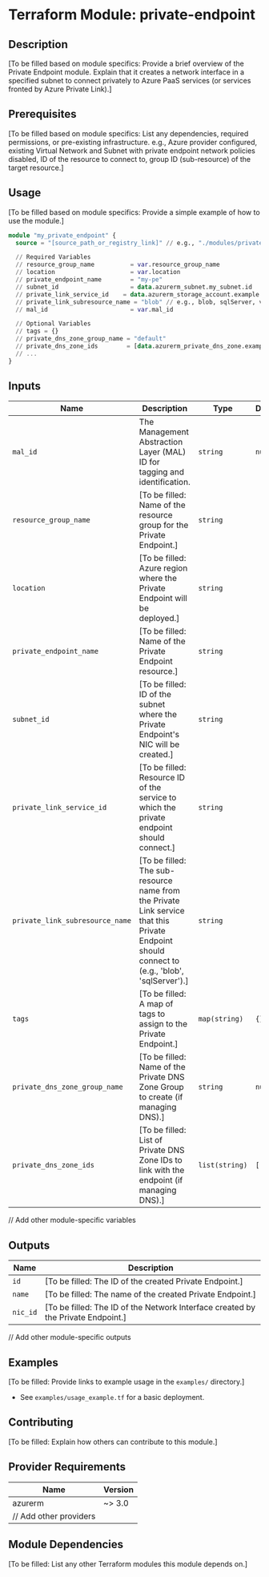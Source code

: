 # Terraform Module: private-endpoint

## Description
[To be filled based on module specifics: Provide a brief overview of the Private Endpoint module. Explain that it creates a network interface in a specified subnet to connect privately to Azure PaaS services (or services fronted by Azure Private Link).]

## Prerequisites
[To be filled based on module specifics: List any dependencies, required permissions, or pre-existing infrastructure. e.g., Azure provider configured, existing Virtual Network and Subnet with private endpoint network policies disabled, ID of the resource to connect to, group ID (sub-resource) of the target resource.]

## Usage
[To be filled based on module specifics: Provide a simple example of how to use the module.]

```terraform
module "my_private_endpoint" {
  source = "[source_path_or_registry_link]" // e.g., "./modules/private-endpoint"

  // Required Variables
  // resource_group_name          = var.resource_group_name
  // location                     = var.location
  // private_endpoint_name        = "my-pe"
  // subnet_id                    = data.azurerm_subnet.my_subnet.id
  // private_link_service_id    = data.azurerm_storage_account.example.id // ID of the service to connect to
  // private_link_subresource_name = "blob" // e.g., blob, sqlServer, vault, etc.
  // mal_id                       = var.mal_id

  // Optional Variables
  // tags = {}
  // private_dns_zone_group_name = "default"
  // private_dns_zone_ids        = [data.azurerm_private_dns_zone.example.id]
  // ...
}
```

## Inputs

| Name                        | Description                                                                 | Type          | Default | Required |
| --------------------------- | --------------------------------------------------------------------------- | ------------- | ------- | :------: |
| `mal_id`                    | The Management Abstraction Layer (MAL) ID for tagging and identification.   | `string`      | `null`  |   yes    |
| `resource_group_name`       | [To be filled: Name of the resource group for the Private Endpoint.]        | `string`      |         |   yes    |
| `location`                  | [To be filled: Azure region where the Private Endpoint will be deployed.]   | `string`      |         |   yes    |
| `private_endpoint_name`     | [To be filled: Name of the Private Endpoint resource.]                      | `string`      |         |   yes    |
| `subnet_id`                 | [To be filled: ID of the subnet where the Private Endpoint's NIC will be created.] | `string`      |         |   yes    |
| `private_link_service_id` | [To be filled: Resource ID of the service to which the private endpoint should connect.] | `string`      |         |   yes    |
| `private_link_subresource_name` | [To be filled: The sub-resource name from the Private Link service that this Private Endpoint should connect to (e.g., 'blob', 'sqlServer').] | `string`   |         |   yes    |
| `tags`                      | [To be filled: A map of tags to assign to the Private Endpoint.]            | `map(string)` | `{}`    |    no    |
| `private_dns_zone_group_name` | [To be filled: Name of the Private DNS Zone Group to create (if managing DNS).]| `string`      | `null`  |    no    |
| `private_dns_zone_ids`      | [To be filled: List of Private DNS Zone IDs to link with the endpoint (if managing DNS).]| `list(string)`| `[]`    |    no    |
// Add other module-specific variables

## Outputs

| Name   | Description                                                              |
| ------ | ------------------------------------------------------------------------ |
| `id`   | [To be filled: The ID of the created Private Endpoint.]                  |
| `name` | [To be filled: The name of the created Private Endpoint.]                |
| `nic_id` | [To be filled: The ID of the Network Interface created by the Private Endpoint.] |
// Add other module-specific outputs

## Examples
[To be filled: Provide links to example usage in the `examples/` directory.]
- See `examples/usage_example.tf` for a basic deployment.

## Contributing
[To be filled: Explain how others can contribute to this module.]

## Provider Requirements

| Name    | Version |
| ------- | ------- |
| azurerm | ~> 3.0  |
| // Add other providers |         |

## Module Dependencies
[To be filled: List any other Terraform modules this module depends on.]
